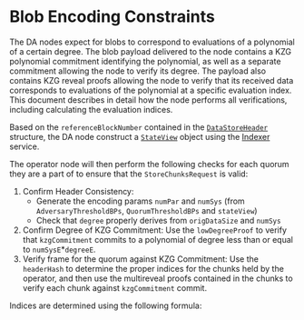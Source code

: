 
# Blob Encoding Constraints

The DA nodes expect for blobs to correspond to evaluations of a polynomial of a certain degree. The blob payload delivered to the node contains a KZG polynomial commitment identifying the polynomial, as well as a separate commitment allowing the node to verify its degree. The payload also contains KZG reveal proofs allowing the node to verify that its received data corresponds to evaluations of the polynomial at a specific evaluation index. This document describes in detail how the node performs all verifications, including calculating the evaluation indices.

Based on the `referenceBlockNumber` contained in the [`DataStoreHeader`](./types/node-types.md#datastoreheader) structure, the DA node construct a [`StateView`](./types/node-types.md#stateview) object using the [Indexer](./node.md#indexer) service.

The operator node will then perform the following checks for each quorum they are a part of to ensure that the `StoreChunksRequest` is valid: 
1. Confirm Header Consistency: 
    - Generate the encoding params `numPar` and `numSys` (from `AdversaryThresholdBPs`, `QuorumThresholdBPs` and `stateView`)
    - Check that `degree` properly derives from `origDataSize` and `numSys`
2. Confirm Degree of KZG Commitment: Use the `lowDegreeProof` to verify that `kzgCommitment` commits to a polynomial of degree less than or equal to `numSysE`*`degreeE`.
3. Verify frame for the quorum against KZG Commitment: Use the `headerHash` to determine the proper indices for the chunks held by the operator, and then use the multireveal proofs contained in the chunks to verify each chunk against `kzgCommitment` commit.

Indices are determined using the following formula:


